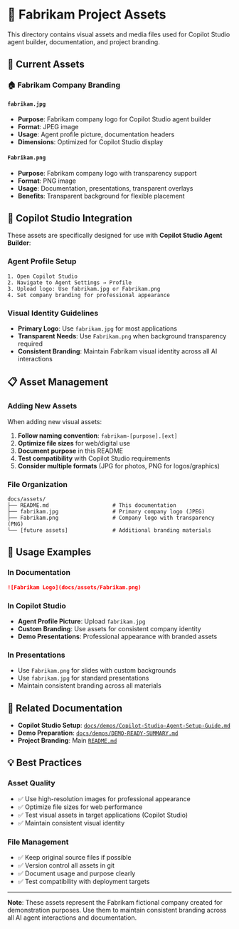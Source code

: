# 🎨 Fabrikam Project Assets

This directory contains visual assets and media files used for Copilot Studio agent builder, documentation, and project branding.

## 📁 **Current Assets**

### 🏠 **Fabrikam Company Branding**

#### **`fabrikam.jpg`**
- **Purpose**: Fabrikam company logo for Copilot Studio agent builder
- **Format**: JPEG image
- **Usage**: Agent profile picture, documentation headers
- **Dimensions**: Optimized for Copilot Studio display

#### **`Fabrikam.png`**
- **Purpose**: Fabrikam company logo with transparency support
- **Format**: PNG image  
- **Usage**: Documentation, presentations, transparent overlays
- **Benefits**: Transparent background for flexible placement

## 🤖 **Copilot Studio Integration**

These assets are specifically designed for use with **Copilot Studio Agent Builder**:

### **Agent Profile Setup**
```
1. Open Copilot Studio
2. Navigate to Agent Settings → Profile
3. Upload logo: Use fabrikam.jpg or Fabrikam.png
4. Set company branding for professional appearance
```

### **Visual Identity Guidelines**
- **Primary Logo**: Use `fabrikam.jpg` for most applications
- **Transparent Needs**: Use `Fabrikam.png` when background transparency required
- **Consistent Branding**: Maintain Fabrikam visual identity across all AI interactions

## 📋 **Asset Management**

### **Adding New Assets**
When adding new visual assets:

1. **Follow naming convention**: `fabrikam-[purpose].[ext]`
2. **Optimize file sizes** for web/digital use
3. **Document purpose** in this README
4. **Test compatibility** with Copilot Studio requirements
5. **Consider multiple formats** (JPG for photos, PNG for logos/graphics)

### **File Organization**
```
docs/assets/
├── README.md                    # This documentation
├── fabrikam.jpg                 # Primary company logo (JPEG)
├── Fabrikam.png                 # Company logo with transparency (PNG)
└── [future assets]              # Additional branding materials
```

## 🎯 **Usage Examples**

### **In Documentation**
```markdown
![Fabrikam Logo](docs/assets/Fabrikam.png)
```

### **In Copilot Studio**
- **Agent Profile Picture**: Upload `fabrikam.jpg`
- **Custom Branding**: Use assets for consistent company identity
- **Demo Presentations**: Professional appearance with branded assets

### **In Presentations**
- Use `Fabrikam.png` for slides with custom backgrounds
- Use `fabrikam.jpg` for standard presentations
- Maintain consistent branding across all materials

## 🔗 **Related Documentation**

- **Copilot Studio Setup**: [`docs/demos/Copilot-Studio-Agent-Setup-Guide.md`](../demos/Copilot-Studio-Agent-Setup-Guide.md)
- **Demo Preparation**: [`docs/demos/DEMO-READY-SUMMARY.md`](../demos/DEMO-READY-SUMMARY.md)
- **Project Branding**: Main [`README.md`](../../README.md)

## 💡 **Best Practices**

### **Asset Quality**
- ✅ Use high-resolution images for professional appearance
- ✅ Optimize file sizes for web performance
- ✅ Test visual assets in target applications (Copilot Studio)
- ✅ Maintain consistent visual identity

### **File Management**
- ✅ Keep original source files if possible
- ✅ Version control all assets in git
- ✅ Document usage and purpose clearly
- ✅ Test compatibility with deployment targets

---

**Note**: These assets represent the Fabrikam fictional company created for demonstration purposes. Use them to maintain consistent branding across all AI agent interactions and documentation.

